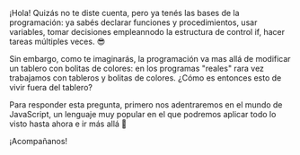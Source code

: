 ¡Hola! Quizás no te diste cuenta, pero ya tenés las bases de la programación: ya sabés declarar funciones y procedimientos, usar variables, tomar decisiones empleannodo la estructura de control if, hacer tareas múltiples veces. :sunglasses:

Sin embargo, como te imaginarás, la programación va mas allá de modificar un tablero con bolitas de colores: en los programas "reales" rara vez trabajamos con tableros y bolitas de colores. ¿Cómo es entonces esto de vivir fuera del tablero?

Para responder esta pregunta, primero nos adentraremos en el mundo de JavaScript, un lenguaje muy popular en el que podremos aplicar todo lo visto hasta ahora e ir más allá :metal:

¡Acompañanos!